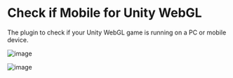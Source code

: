 # Check if Mobile for Unity WebGL

The plugin to check if your Unity WebGL game is running on a PC or mobile device.

![image](https://user-images.githubusercontent.com/5264444/95643110-df006400-0ae7-11eb-97a1-5c330a532dff.png)

![image](https://user-images.githubusercontent.com/5264444/95643132-02c3aa00-0ae8-11eb-9207-3abcd30a07a9.png)
